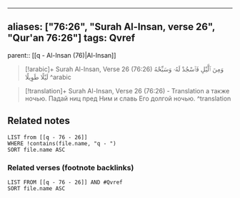 
---
aliases: ["76:26", "Surah Al-Insan, verse 26", "Qur'an 76:26"]
tags: Qvref
---

parent:: [[q - Al-Insan (76)|Al-Insan]]

> [!arabic]+ Surah Al-Insan, Verse 26 (76:26)
> <span class="quran-arabic">وَمِنَ ٱلَّيْلِ فَٱسْجُدْ لَهُۥ وَسَبِّحْهُ لَيْلًا طَوِيلًا</span>
^arabic

> [!translation]+ Surah Al-Insan, Verse 26 (76:26) - Translation
> а также ночью. Падай ниц пред Ним и славь Его долгой ночью.
^translation



## Related notes
```dataview
LIST from [[q - 76 - 26]]
WHERE !contains(file.name, "q - ")
SORT file.name ASC
```

### Related verses (footnote backlinks)
```dataview
LIST FROM [[q - 76 - 26]] AND #Qvref
SORT file.name ASC
```

